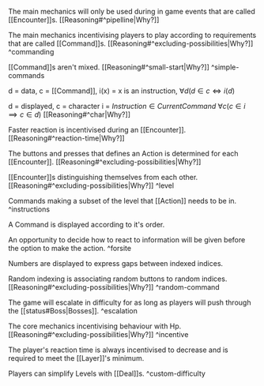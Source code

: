 The main mechanics will only be used during in game events that are called [[Encounter]]s. [[Reasoning#^pipelline|Why?]] 

The main mechanics incentivising players to play according to requirements that are called [[Command]]s. [[Reasoning#^excluding-possibilities|Why?]] 
^commanding

[[Command]]s aren't mixed. [[Reasoning#^small-start|Why?]] 
^simple-commands

d = data, c = [[Command]],
i(x) = x is an instruction,
$\forall d(d\in c\Longleftrightarrow i(d)$ 

d = displayed, c = character
i = $Instruction\in Current Command$
$\forall c(c\in i\implies c\in d)$ [[Reasoning#^char|Why?]] 

Faster reaction is incentivised during an [[Encounter]]. [[Reasoning#^reaction-time|Why?]] 

The buttons and presses that defines an Action is determined for each [[Encounter]]. [[Reasoning#^excluding-possibilities|Why?]] 

[[Encounter]]s distinguishing themselves from each other. [[Reasoning#^excluding-possibilities|Why?]] 
^level

Commands making a subset of the level that [[Action]] needs to be in.
^instructions

A Command is displayed according to it's order. 

An opportunity to decide how to react to information will be given before the option to make the action.
^forsite

Numbers are displayed to express gaps between indexed indices.

Random indexing is associating random buttons to random indices. [[Reasoning#^excluding-possibilities|Why?]] 
^random-command

The game will escalate in difficulty for as long as players will push through the [[status#Boss|Bosses]].
^escalation

The core mechanics incentivising behaviour with Hp. [[Reasoning#^excluding-possibilities|Why?]] 
^incentive

The player's reaction time is always incentivised to decrease and is required to meet the [[Layer]]'s minimum.

Players can simplify Levels with [[Deal]]s.
^custom-difficulty